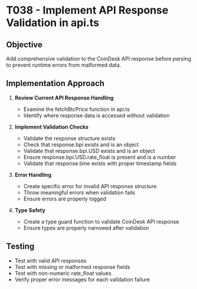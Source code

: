 # T038 - Implement API Response Validation in api.ts

## Objective
Add comprehensive validation to the CoinDesk API response before parsing to prevent runtime errors from malformed data.

## Implementation Approach

1. **Review Current API Response Handling**
   - Examine the fetchBtcPrice function in api.ts
   - Identify where response data is accessed without validation

2. **Implement Validation Checks**
   - Validate the response structure exists
   - Check that response.bpi exists and is an object
   - Validate that response.bpi.USD exists and is an object
   - Ensure response.bpi.USD.rate_float is present and is a number
   - Validate that response.time exists with proper timestamp fields

3. **Error Handling**
   - Create specific error for invalid API response structure
   - Throw meaningful errors when validation fails
   - Ensure errors are properly logged

4. **Type Safety**
   - Create a type guard function to validate CoinDesk API response
   - Ensure types are properly narrowed after validation

## Testing
- Test with valid API responses
- Test with missing or malformed response fields
- Test with non-numeric rate_float values
- Verify proper error messages for each validation failure